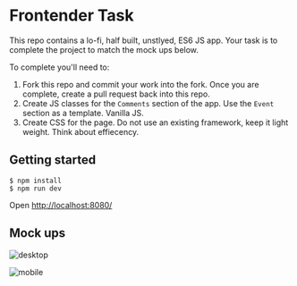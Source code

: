 # Frontender Task

This repo contains a lo-fi, half built, unstlyed, ES6 JS app. Your task is to complete the project to match the mock ups below.

To complete you'll need to:

1. Fork this repo and commit your work into the fork. Once you are complete, create a pull request back into this repo.
2. Create JS classes for the `Comments` section of the app. Use the `Event` section as a template. Vanilla JS.
3. Create CSS for the page. Do not use an existing framework, keep it light weight. Think about effiecency.


## Getting started

```
$ npm install
$ npm run dev
```

Open [http://localhost:8080/](http://localhost:8080/)

## Mock ups

![desktop](https://raw.githubusercontent.com/thebeansgroup/frontender-task_vanilla/master/mockup_desktop.png)

![mobile](https://raw.githubusercontent.com/thebeansgroup/frontender-task_vanilla/master/mockup_mobile.png)
